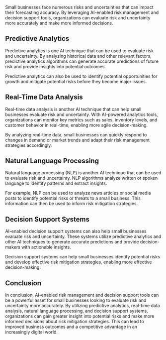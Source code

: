 
Small businesses face numerous risks and uncertainties that can impact their forecasting accuracy. By leveraging AI-enabled risk management and decision support tools, organizations can evaluate risk and uncertainty more accurately and make more informed decisions.

Predictive Analytics
--------------------

Predictive analytics is one AI technique that can be used to evaluate risk and uncertainty. By analyzing historical data and other relevant factors, predictive analytics algorithms can generate accurate predictions of future risk and provide insights into potential outcomes.

Predictive analytics can also be used to identify potential opportunities for growth and mitigate potential risks before they become major issues.

Real-Time Data Analysis
-----------------------

Real-time data analysis is another AI technique that can help small businesses evaluate risk and uncertainty. With AI-powered analytics tools, organizations can monitor key metrics such as sales, inventory levels, and customer behavior in real-time, enabling more agile decision-making.

By analyzing real-time data, small businesses can quickly respond to changes in demand or market trends and adapt their risk management strategies accordingly.

Natural Language Processing
---------------------------

Natural language processing (NLP) is another AI technique that can be used to evaluate risk and uncertainty. NLP algorithms analyze written or spoken language to identify patterns and extract insights.

For example, NLP can be used to analyze news articles or social media posts to identify potential risks or threats to a small business. This information can then be used to inform risk mitigation strategies.

Decision Support Systems
------------------------

AI-enabled decision support systems can also help small businesses evaluate risk and uncertainty. These systems utilize predictive analytics and other AI techniques to generate accurate predictions and provide decision-makers with actionable insights.

Decision support systems can help small businesses identify potential risks and develop effective risk mitigation strategies, enabling more effective decision-making.

Conclusion
----------

In conclusion, AI-enabled risk management and decision support tools can be a powerful asset for small businesses looking to evaluate risk and uncertainty more accurately. By utilizing predictive analytics, real-time data analysis, natural language processing, and decision support systems, organizations can gain greater insight into potential risks and make more informed decisions about risk mitigation strategies. This can lead to improved business outcomes and a competitive advantage in an increasingly digital world.
